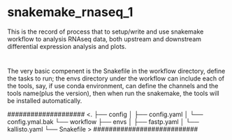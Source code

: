 # snakemake_rnaseq_1
This is the record of process that to setup/write and use snakemake workflow to analysis RNAseq data, both upstream and downstream differential expression analysis and plots.


# 

The very basic compenent is the Snakefile in the workflow directory, define the tasks to run; the envs directory under the workflow can include each of the tools, say, if use conda environment, can define the channels and the tools name(plus the version), then when run the snakemake, the tools will be installed automatically. 


####################
<.
├── config
│   ├── config.yaml
│   └── config.ymal.bak
└── workflow
    ├── envs
    │   ├── fastp.yaml
    │   └── kallisto.yaml
    └── Snakefile >
###########################
